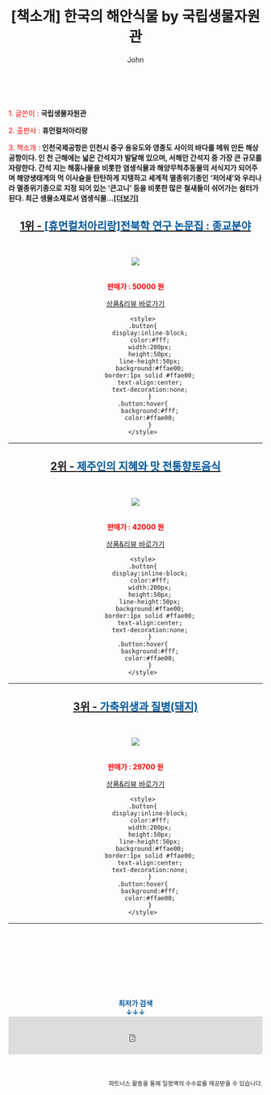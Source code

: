 ﻿---
layout: post
title:  "[책소개] 한국의 해안식물 by 국립생물자원관"
author: John
categories: [ 도서 ]
tags: [ 한국의 해안식물 개정증보판 ]
image: https://search1.kakaocdn.net/thumb/R120x174.q85/?fname=http%3A%2F%2Ft1.daumcdn.net%2Flbook%2Fimage%2F6282946%3Ftimestamp%3D20230228204648 
description: "[책소개] 한국의 해안식물 by 국립생물자원관"
toc: true
toc_sticky: true
---

<br>
<p>
<font color='#ff0000'>1. 글쓴이 : </font><b>국립생물자원관</b>
<p>
<font color='#ff0000'>2. 출판사 : </font><b>휴먼컬처아리랑</b>
<p>
<font color='#ff0000'>3. 책소개 : </font><b>인천국제공항은 인천시 중구 용유도와 영종도 사이의 바다를 메워 만든 해상 공항이다. 인 천 근해에는 넓은 간석지가 발달해 있으며, 서해안 간석지 중 가장 큰 규모를 자랑한다. 간석 지는 해홍나물을 비롯한 염생식물과 해양무척추동물의 서식지가 되어주며 해양생태계의 먹 이사슬을 탄탄하게 지탱하고 세계적 멸종위기종인 ‘저어새’와 우리나라 멸종위기종으로 지정 되어 있는 ‘큰고니’ 등을 비롯한 많은 철새들이 쉬어가는 쉼터가 된다. 최근 생물소재로서 염생식물...<a href="https://link.coupang.com/re/AFFSDP?lptag=AF7307611&pageKey=150438262&itemId=434511761&vendorItemId=4073102918&traceid=V0-153-77a97305b21c7602&requestid=20230305124725246447498" target="_blank">[더보기]</a></b>
<p>
    
<center><h2><a href="https://link.coupang.com/re/AFFSDP?lptag=AF7307611&pageKey=150438262&itemId=434511761&vendorItemId=4073102918&traceid=V0-153-77a97305b21c7602&requestid=20230305124725246447498" target="_blank"><b>1위 - <font color='#01579B'>[휴먼컬처아리랑]전북학 연구 논문집 : 종교분야</font></b></a></h2><br>

<a href="https://link.coupang.com/re/AFFSDP?lptag=AF7307611&pageKey=150438262&itemId=434511761&vendorItemId=4073102918&traceid=V0-153-77a97305b21c7602&requestid=20230305124725246447498" target="_blank"><img src="https://static.coupangcdn.com/image/retail/images/2018/10/29/11/1/6f6a4a5e-acdf-4d5f-8d9a-982fa3cf2579.jpg"></a><br><br>

<b><font color='#ff0000'>판매가 : 50000 원</font></b><br>

<a href="https://link.coupang.com/re/AFFSDP?lptag=AF7307611&pageKey=150438262&itemId=434511761&vendorItemId=4073102918&traceid=V0-153-77a97305b21c7602&requestid=20230305124725246447498" target="_blank" class="button">상품&리뷰 바로가기</a><p>

        <style>
        .button{
            display:inline-block;
            color:#fff;
            width:200px;
            height:50px;
            line-height:50px;
            background:#ffae00;
            border:1px solid #ffae00;
            text-align:center;
            text-decoration:none;
            }
        .button:hover{
            background:#fff;
            color:#ffae00;
            }
        </style>

<hr>

<center><h2><a href="https://link.coupang.com/re/AFFSDP?lptag=AF7307611&pageKey=1464252739&itemId=2518387330&vendorItemId=70511320422&traceid=V0-153-cc3cd386cbb5487e&requestid=20230305124725246447498" target="_blank"><b>2위 - <font color='#01579B'>제주인의 지혜와 맛 전통향토음식</font></b></a></h2><br>

<a href="https://link.coupang.com/re/AFFSDP?lptag=AF7307611&pageKey=1464252739&itemId=2518387330&vendorItemId=70511320422&traceid=V0-153-cc3cd386cbb5487e&requestid=20230305124725246447498" target="_blank"><img src="https://static.coupangcdn.com/image/retail/images/2020/04/13/23/3/58a6265f-d8c4-44c0-a8b7-2e37617180af.jpg"></a><br><br>

<b><font color='#ff0000'>판매가 : 42000 원</font></b><br>

<a href="https://link.coupang.com/re/AFFSDP?lptag=AF7307611&pageKey=1464252739&itemId=2518387330&vendorItemId=70511320422&traceid=V0-153-cc3cd386cbb5487e&requestid=20230305124725246447498" target="_blank" class="button">상품&리뷰 바로가기</a><p>

        <style>
        .button{
            display:inline-block;
            color:#fff;
            width:200px;
            height:50px;
            line-height:50px;
            background:#ffae00;
            border:1px solid #ffae00;
            text-align:center;
            text-decoration:none;
            }
        .button:hover{
            background:#fff;
            color:#ffae00;
            }
        </style>

<hr>

<center><h2><a href="https://link.coupang.com/re/AFFSDP?lptag=AF7307611&pageKey=6436538588&itemId=13915135675&vendorItemId=81164615894&traceid=V0-153-1be10c7c30d6d116&requestid=20230305124725246447498" target="_blank"><b>3위 - <font color='#01579B'>가축위생과 질병(돼지)</font></b></a></h2><br>

<a href="https://link.coupang.com/re/AFFSDP?lptag=AF7307611&pageKey=6436538588&itemId=13915135675&vendorItemId=81164615894&traceid=V0-153-1be10c7c30d6d116&requestid=20230305124725246447498" target="_blank"><img src="https://static.coupangcdn.com/image/retail/images/2022/04/04/9/0/7a686b2b-3f10-4974-ab49-9c5d623e6e18.jpg"></a><br><br>

<b><font color='#ff0000'>판매가 : 29700 원</font></b><br>

<a href="https://link.coupang.com/re/AFFSDP?lptag=AF7307611&pageKey=6436538588&itemId=13915135675&vendorItemId=81164615894&traceid=V0-153-1be10c7c30d6d116&requestid=20230305124725246447498" target="_blank" class="button">상품&리뷰 바로가기</a><p>

        <style>
        .button{
            display:inline-block;
            color:#fff;
            width:200px;
            height:50px;
            line-height:50px;
            background:#ffae00;
            border:1px solid #ffae00;
            text-align:center;
            text-decoration:none;
            }
        .button:hover{
            background:#fff;
            color:#ffae00;
            }
        </style>

<hr>

<br><br><br><br><br><br><br>
<center><b><font color='#01579B' size='medium'>최저가 검색<br>
↓↓↓</font></b></center>
<center><iframe src="https://coupa.ng/b1Tbjx" width="100%" height="75" frameborder="0" scrolling="no" referrerpolicy="unsafe-url"></iframe></center>
<br><br>
<p>
<small>
    <div align="right">파트너스 활동을 통해 일정액의 수수료를 제공받을 수 있습니다.</div>
</small>
</p>

